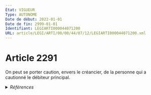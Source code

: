 ```yaml
---
État: VIGUEUR
Type: AUTONOME
Date de début: 2022-01-01
Date de fin: 2999-01-01
Identifiant: LEGIARTI000044071200
URL: article/LEGI/ARTI/00/00/44/07/12/LEGIARTI000044071200.xml
---
```


<h1>Article 2291</h1>

On peut se porter caution, envers le créancier, de la personne qui a cautionné
le débiteur principal.


<details>
  <summary><em>Références</em></summary>

  <h2>Articles faisant référence à l'article</h2>
  
  <ul>
    <li>
      <a href="https://legal.tricoteuses.fr//redirection/LEGIARTI000044045546?vers=git&vers=legifrance">Ordonnance n° 2021-1192 du 15 septembre 2021 portant réforme du droit des sûretés - article 2 ENTIEREMENT_MODIF</a> MODIFIE source
    </li>
  </ul>
  
  <h2>Références faites par l'article</h2>
  
  <ul>
    <li>
      2021-09-15 MODIFIE cible <a href="https://legal.tricoteuses.fr//redirection/LEGIARTI000044045546?vers=git&vers=legifrance">Ordonnance n° 2021-1192 du 15 septembre 2021 portant réforme du droit des sûretés - article 2 ENTIEREMENT_MODIF</a>
    </li>
    <li>
      2999-01-01 CONCORDANCE source <a href="https://legal.tricoteuses.fr//redirection/LEGIARTI000006445367?vers=git&vers=legifrance">Code civil - article 2014 AUTONOME TRANSFERE, en vigueur du 1804-03-21 au 2006-03-24</a>
    </li>
    <li>
      2999-01-01 CONCORDE cible <a href="https://legal.tricoteuses.fr//redirection/LEGIARTI000006445367?vers=git&vers=legifrance">Code civil - article 2014 AUTONOME TRANSFERE, en vigueur du 1804-03-21 au 2006-03-24</a>
    </li>
    <li>
      2999-01-01 CONCORDE source <a href="https://legal.tricoteuses.fr//redirection/LEGIARTI000006450486?vers=git&vers=legifrance">Code civil - article 2497 AUTONOME ABROGE, en vigueur du 2006-03-24 au 2006-07-01</a>
    </li>
    <li>
      2999-01-01 CONCORDANCE cible <a href="https://legal.tricoteuses.fr//redirection/LEGIARTI000006450486?vers=git&vers=legifrance">Code civil - article 2497 AUTONOME ABROGE, en vigueur du 2006-03-24 au 2006-07-01</a>
    </li>
    <li>
      CODIFICATION source Loi 1804-02-14
    </li>
  </ul>
</details>
